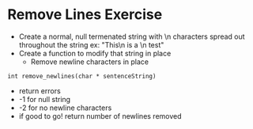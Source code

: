 # Remove Lines Exercise

* Create a normal, null termenated string with \n characters spread out throughout the string ex: "This\n is a \n test"
* Create a function to modify that string in place
    * Remove newline characters in place

```
int remove_newlines(char * sentenceString)
```

* return errors
* -1 for null string
* -2 for no newline characters
* if good to go! return number of newlines removed

